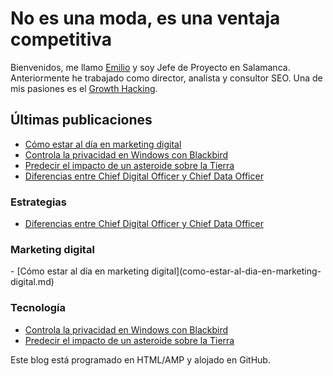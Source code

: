 # No es una moda, es una ventaja competitiva

Bienvenidos, me llamo <a href="https://emirodgar.com">Emilio</a> y soy Jefe de Proyecto en Salamanca. Anteriormente he trabajado como director, analista y consultor SEO. Una de mis pasiones es el <a href="https://emirodgar.es">Growth Hacking</a>.

<h2>Últimas publicaciones</h2>

- [Cómo estar al día en marketing digital](como-estar-al-dia-en-marketing-digital.md)
- [Controla la privacidad en Windows con Blackbird](tecnologia/controla-la-privacidad-en-windows-con-blackbird.md)
- [Predecir el impacto de un asteroide sobre la Tierra](tecnologia/predecir-impacto-de-asteroide-en-la-tierra.md)
- [Diferencias entre Chief Digital Officer y Chief Data Officer](estrategia/diferencia-chief-data-officer-chief-digital-officer.md)



<h3>Estrategias</h3>

- [Diferencias entre Chief Digital Officer y Chief Data Officer](estrategia/diferencia-chief-data-officer-chief-digital-officer.html)

<h3>Marketing digital</h3>
- [Cómo estar al día en marketing digital](como-estar-al-dia-en-marketing-digital.md)

<h3>Tecnología</h3>

- [Controla la privacidad en Windows con Blackbird](tecnologia/controla-la-privacidad-en-windows-con-blackbird.md)
- [Predecir el impacto de un asteroide sobre la Tierra](tecnologia/predecir-impacto-de-asteroide-en-la-tierra.md)

Este blog está programado en HTML/AMP y alojado en GitHub.
